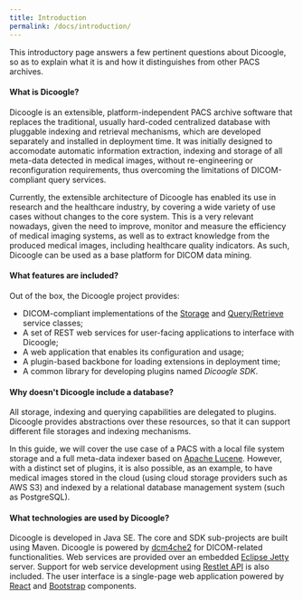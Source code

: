 ```yaml
---
title: Introduction
permalink: /docs/introduction/
---
```


This introductory page answers a few pertinent questions about Dicoogle, so as to explain what it is and how it distinguishes from other PACS archives.

#### What is Dicoogle?

Dicoogle is an extensible, platform-independent PACS archive software that replaces the traditional, usually hard-coded centralized database with pluggable indexing and retrieval mechanisms, which are developed separately and installed in deployment time. It was initially designed to accomodate automatic information extraction, indexing and storage of all meta-data detected in medical images, without re-engineering or reconfiguration requirements, thus overcoming the limitations of DICOM-compliant query services.

Currently, the extensible architecture of Dicoogle has enabled its use in research and the healthcare industry, by covering a wide variety of use cases without changes to the core system. This is a very relevant nowadays, given the need to improve, monitor and measure the efficiency of medical imaging systems, as well as to extract knowledge from the produced medical images, including healthcare quality indicators. As such, Dicoogle can be used as a base platform for DICOM data mining.

#### What features are included?

Out of the box, the Dicoogle project provides:

- DICOM-compliant implementations of the [Storage](http://dicom.nema.org/medical/dicom/current/output/chtml/part04/chapter_B.html) and [Query/Retrieve](http://dicom.nema.org/medical/dicom/current/output/chtml/part04/chapter_C.html) service classes;
- A set of REST web services for user-facing applications to interface with Dicoogle;
- A web application that enables its configuration and usage;
- A plugin-based backbone for loading extensions in deployment time;
- A common library for developing plugins named *Dicoogle SDK*.

#### Why doesn't Dicoogle include a database?

All storage, indexing and querying capabilities are delegated to plugins. Dicoogle provides abstractions over these resources, so that it can support different file storages and indexing mechanisms.

In this guide, we will cover the use case of a PACS with a local file system storage and a full meta-data indexer based on [Apache Lucene](https://lucene.apache.org). However, with a distinct set of plugins, it is also possible, as an example, to have medical images stored in the cloud (using cloud storage providers such as AWS S3) and indexed by a relational database management system (such as PostgreSQL).

#### What technologies are used by Dicoogle?

Dicoogle is developed in Java SE. The core and SDK sub-projects are built using Maven. Dicoogle is powered by [dcm4che2](https://dcm4che.atlassian.net/wiki/display/d2/dcm4che2+DICOM+Toolkit) for DICOM-related functionalities. Web services are provided over an embedded [Eclipse Jetty](http://www.eclipse.org/jetty/) server. Support for web service development using [Restlet API](https://restlet.com/) is also included. The user interface is a single-page web application powered by [React](https://facebook.github.io/react/) and [Bootstrap](http://getbootstrap.com/) components.

